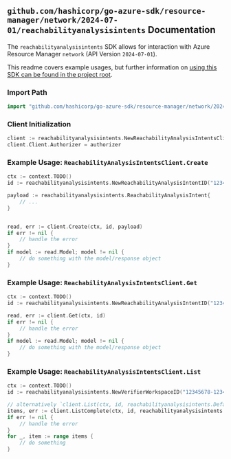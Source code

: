 
## `github.com/hashicorp/go-azure-sdk/resource-manager/network/2024-07-01/reachabilityanalysisintents` Documentation

The `reachabilityanalysisintents` SDK allows for interaction with Azure Resource Manager `network` (API Version `2024-07-01`).

This readme covers example usages, but further information on [using this SDK can be found in the project root](https://github.com/hashicorp/go-azure-sdk/tree/main/docs).

### Import Path

```go
import "github.com/hashicorp/go-azure-sdk/resource-manager/network/2024-07-01/reachabilityanalysisintents"
```


### Client Initialization

```go
client := reachabilityanalysisintents.NewReachabilityAnalysisIntentsClientWithBaseURI("https://management.azure.com")
client.Client.Authorizer = authorizer
```


### Example Usage: `ReachabilityAnalysisIntentsClient.Create`

```go
ctx := context.TODO()
id := reachabilityanalysisintents.NewReachabilityAnalysisIntentID("12345678-1234-9876-4563-123456789012", "example-resource-group", "networkManagerName", "verifierWorkspaceName", "reachabilityAnalysisIntentName")

payload := reachabilityanalysisintents.ReachabilityAnalysisIntent{
	// ...
}


read, err := client.Create(ctx, id, payload)
if err != nil {
	// handle the error
}
if model := read.Model; model != nil {
	// do something with the model/response object
}
```


### Example Usage: `ReachabilityAnalysisIntentsClient.Get`

```go
ctx := context.TODO()
id := reachabilityanalysisintents.NewReachabilityAnalysisIntentID("12345678-1234-9876-4563-123456789012", "example-resource-group", "networkManagerName", "verifierWorkspaceName", "reachabilityAnalysisIntentName")

read, err := client.Get(ctx, id)
if err != nil {
	// handle the error
}
if model := read.Model; model != nil {
	// do something with the model/response object
}
```


### Example Usage: `ReachabilityAnalysisIntentsClient.List`

```go
ctx := context.TODO()
id := reachabilityanalysisintents.NewVerifierWorkspaceID("12345678-1234-9876-4563-123456789012", "example-resource-group", "networkManagerName", "verifierWorkspaceName")

// alternatively `client.List(ctx, id, reachabilityanalysisintents.DefaultListOperationOptions())` can be used to do batched pagination
items, err := client.ListComplete(ctx, id, reachabilityanalysisintents.DefaultListOperationOptions())
if err != nil {
	// handle the error
}
for _, item := range items {
	// do something
}
```
